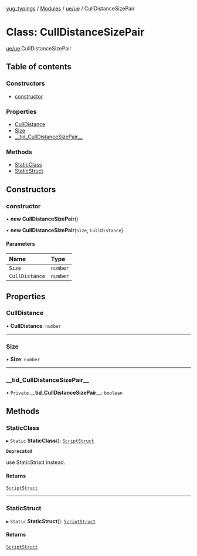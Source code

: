 [yug_typings](../README.md) / [Modules](../modules.md) / [ue/ue](../modules/ue_ue.md) / CullDistanceSizePair

# Class: CullDistanceSizePair

[ue/ue](../modules/ue_ue.md).CullDistanceSizePair

## Table of contents

### Constructors

- [constructor](ue_ue.CullDistanceSizePair.md#constructor)

### Properties

- [CullDistance](ue_ue.CullDistanceSizePair.md#culldistance)
- [Size](ue_ue.CullDistanceSizePair.md#size)
- [\_\_tid\_CullDistanceSizePair\_\_](ue_ue.CullDistanceSizePair.md#__tid_culldistancesizepair__)

### Methods

- [StaticClass](ue_ue.CullDistanceSizePair.md#staticclass)
- [StaticStruct](ue_ue.CullDistanceSizePair.md#staticstruct)

## Constructors

### constructor

• **new CullDistanceSizePair**()

• **new CullDistanceSizePair**(`Size`, `CullDistance`)

#### Parameters

| Name | Type |
| :------ | :------ |
| `Size` | `number` |
| `CullDistance` | `number` |

## Properties

### CullDistance

• **CullDistance**: `number`

___

### Size

• **Size**: `number`

___

### \_\_tid\_CullDistanceSizePair\_\_

• `Private` **\_\_tid\_CullDistanceSizePair\_\_**: `boolean`

## Methods

### StaticClass

▸ `Static` **StaticClass**(): [`ScriptStruct`](ue_ue.ScriptStruct.md)

**`Deprecated`**

use StaticStruct instead.

#### Returns

[`ScriptStruct`](ue_ue.ScriptStruct.md)

___

### StaticStruct

▸ `Static` **StaticStruct**(): [`ScriptStruct`](ue_ue.ScriptStruct.md)

#### Returns

[`ScriptStruct`](ue_ue.ScriptStruct.md)
